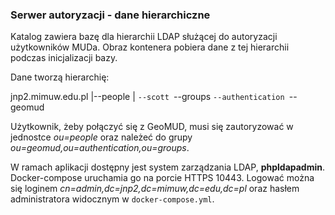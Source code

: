 ### Serwer autoryzacji - dane hierarchiczne

Katalog zawiera bazę dla hierarchii LDAP służącej do autoryzacji użytkowników MUDa.
Obraz kontenera pobiera dane z tej hierarchii podczas inicjalizacji bazy.

Dane tworzą hierarchię:

jnp2.mimuw.edu.pl
|--people
|    `--scott
`--groups
     `--authentication
          `--geomud

Użytkownik, żeby połączyć się z GeoMUD, musi się zautoryzować w jednostce *ou=people*
oraz należeć do grupy *ou=geomud,ou=authentication,ou=groups*.

W ramach aplikacji dostępny jest system zarządzania LDAP, **phpldapadmin**.
Docker-compose uruchamia go na porcie HTTPS 10443. Logować można się loginem
*cn=admin,dc=jnp2,dc=mimuw,dc=edu,dc=pl* oraz hasłem administratora widocznym
w `docker-compose.yml`.
